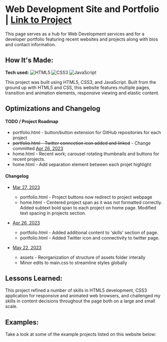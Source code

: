 # Web Development Site and Portfolio | [Link to Project](https://github.com/errobicheau/portfolioSite)
This page serves as a hub for Web Development services and for a developer portfolio featuring recent websites and projects along with bios and contact information. 

## How It's Made:

**Tech used:** ![HTML5](https://img.shields.io/badge/html5-%23E34F26.svg?style=for-the-badge&logo=html5&logoColor=white) ![CSS3](https://img.shields.io/badge/css3-%231572B6.svg?style=for-the-badge&logo=css3&logoColor=white) ![JavaScript](https://img.shields.io/badge/javascript-%23323330.svg?style=for-the-badge&logo=javascript&logoColor=%23F7DF1E)

This project was built using HTML5, CSS3, and JavaScript. Built from the ground up with HTML5 and CSS, this website features multiple pages, transition and animation elements, responsive viewing and elastic content. 

## Optimizations and Changelog

#### TODO / Project Roadmap
* portfolio.html - button/button extension for GitHub repositories for each project
* ~~portfolio.html - Twitter connection icon added and linked~~ - Change committed [Apr 26, 2023](https://github.com/errobicheau/portfolioSite/blob/main/README.MD#changelog)
* home.html - Recent work; carousel rotating thumbnails and buttons for recent projects.
* home.html - Add separation element between each projet highlight


#### Changelog
* [Mar 27, 2023](#)
    * portfolio.html - Project buttons now redirect to project webpage
    * home.html - Centered project span as it was not formatted correctly. Added subtext bold span to each     project on home page. Modified text spacing in projects section. 
    
* [Apr 26, 2023](#)
   * portfolio.html - Added additional content to 'skills' section of page.
   * portfolio.html - Added Twitter icon and connectivity to twitter page.

* [May 22, 2023](#)
   * assets - Reorganization of structure of assets folder interally
   * Minor edits to main.css to streamline styles globally


## Lessons Learned:

This project refined a number of skills in HTML5 development, CSS3 application for responsive and animated web browsers, and challenged my skills in content decisions throughout the page both on a large and small scale.

## Examples:
Take a look at some of the example projects listed on this website below:
